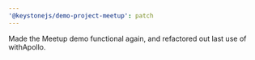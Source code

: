 ```yaml
---
'@keystonejs/demo-project-meetup': patch
---
```


Made the Meetup demo functional again, and refactored out last use of withApollo.
